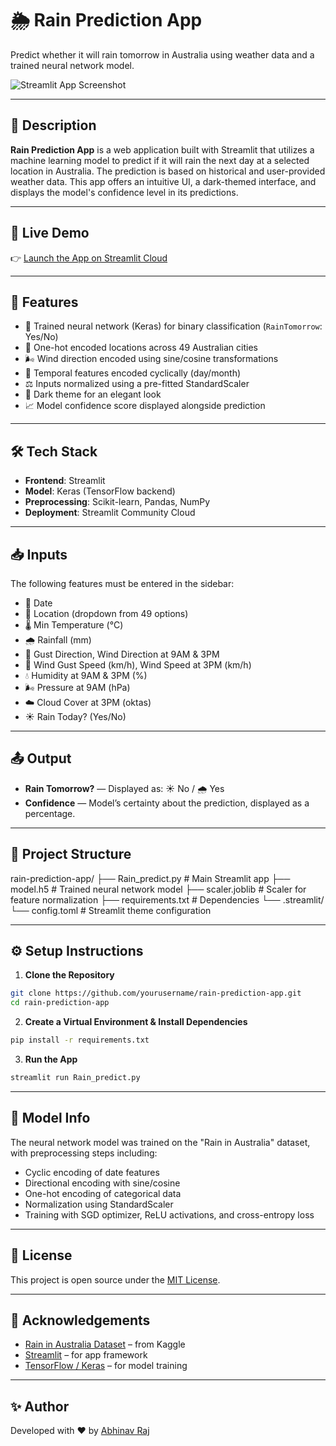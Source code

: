 # 🌦️ Rain Prediction App

Predict whether it will rain tomorrow in Australia using weather data and a trained neural network model.

![Streamlit App Screenshot](https://user-images.githubusercontent.com/yourusername/demo-screenshot.png) <!-- Optional: Add screenshot -->

---

## 📝 Description

**Rain Prediction App** is a web application built with Streamlit that utilizes a machine learning model to predict if it will rain the next day at a selected location in Australia. The prediction is based on historical and user-provided weather data. This app offers an intuitive UI, a dark-themed interface, and displays the model's confidence level in its predictions.

---

## 🚀 Live Demo

👉 [Launch the App on Streamlit Cloud](https://aus-rain-prediction-app.streamlit.app)

---

## 🔧 Features

- 🧠 Trained neural network (Keras) for binary classification (`RainTomorrow`: Yes/No)
- 📍 One-hot encoded locations across 49 Australian cities
- 🌬️ Wind direction encoded using sine/cosine transformations
- 📆 Temporal features encoded cyclically (day/month)
- ⚖️ Inputs normalized using a pre-fitted StandardScaler
- 🌙 Dark theme for an elegant look
- 📈 Model confidence score displayed alongside prediction

---

## 🛠️ Tech Stack

- **Frontend**: Streamlit
- **Model**: Keras (TensorFlow backend)
- **Preprocessing**: Scikit-learn, Pandas, NumPy
- **Deployment**: Streamlit Community Cloud

---

## 📥 Inputs

The following features must be entered in the sidebar:

- 📅 Date
- 📍 Location (dropdown from 49 options)
- 🌡️ Min Temperature (°C)
- 🌧️ Rainfall (mm)
- 🧭 Gust Direction, Wind Direction at 9AM & 3PM
- 💨 Wind Gust Speed (km/h), Wind Speed at 3PM (km/h)
- 💧 Humidity at 9AM & 3PM (%)
- 🌬️ Pressure at 9AM (hPa)
- ☁️ Cloud Cover at 3PM (oktas)
- ☀️ Rain Today? (Yes/No)

---

## 📤 Output

- **Rain Tomorrow?** — Displayed as: ☀️ No / 🌧️ Yes  
- **Confidence** — Model’s certainty about the prediction, displayed as a percentage.

---

## 📂 Project Structure



rain-prediction-app/
├── Rain\_predict.py             # Main Streamlit app
├── model.h5                    # Trained neural network model
├── scaler.joblib               # Scaler for feature normalization
├── requirements.txt            # Dependencies
└── .streamlit/
└── config.toml             # Streamlit theme configuration



---

## ⚙️ Setup Instructions

1. **Clone the Repository**
```bash
git clone https://github.com/yourusername/rain-prediction-app.git
cd rain-prediction-app
```

2. **Create a Virtual Environment & Install Dependencies**

```bash
pip install -r requirements.txt
```

3. **Run the App**

```bash
streamlit run Rain_predict.py
```

---

## 🧠 Model Info

The neural network model was trained on the "Rain in Australia" dataset, with preprocessing steps including:

* Cyclic encoding of date features
* Directional encoding with sine/cosine
* One-hot encoding of categorical data
* Normalization using StandardScaler
* Training with SGD optimizer, ReLU activations, and cross-entropy loss

---

## 📜 License

This project is open source under the [MIT License](LICENSE).

---

## 🙌 Acknowledgements

* [Rain in Australia Dataset](https://www.kaggle.com/datasets/jsphyg/weather-dataset-rattle-package) – from Kaggle
* [Streamlit](https://streamlit.io/) – for app framework
* [TensorFlow / Keras](https://www.tensorflow.org/) – for model training

---

## ✨ Author

Developed with ❤️ by [Abhinav Raj](https://github.com/ARJ010)



